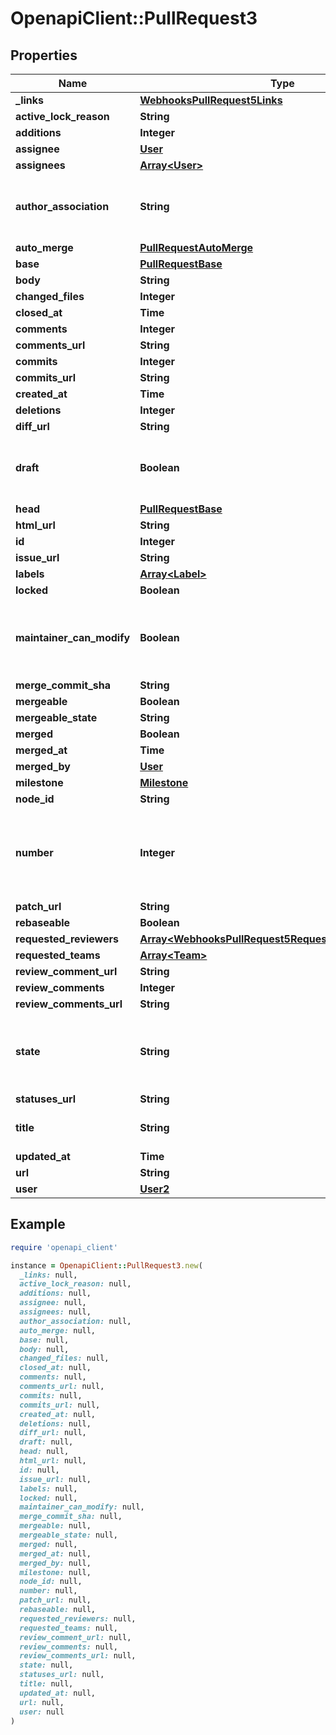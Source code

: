 # OpenapiClient::PullRequest3

## Properties

| Name | Type | Description | Notes |
| ---- | ---- | ----------- | ----- |
| **_links** | [**WebhooksPullRequest5Links**](WebhooksPullRequest5Links.md) |  |  |
| **active_lock_reason** | **String** |  |  |
| **additions** | **Integer** |  | [optional] |
| **assignee** | [**User**](User.md) |  |  |
| **assignees** | [**Array&lt;User&gt;**](User.md) |  |  |
| **author_association** | **String** | How the author is associated with the repository. |  |
| **auto_merge** | [**PullRequestAutoMerge**](PullRequestAutoMerge.md) |  |  |
| **base** | [**PullRequestBase**](PullRequestBase.md) |  |  |
| **body** | **String** |  |  |
| **changed_files** | **Integer** |  | [optional] |
| **closed_at** | **Time** |  |  |
| **comments** | **Integer** |  | [optional] |
| **comments_url** | **String** |  |  |
| **commits** | **Integer** |  | [optional] |
| **commits_url** | **String** |  |  |
| **created_at** | **Time** |  |  |
| **deletions** | **Integer** |  | [optional] |
| **diff_url** | **String** |  |  |
| **draft** | **Boolean** | Indicates whether or not the pull request is a draft. |  |
| **head** | [**PullRequestBase**](PullRequestBase.md) |  |  |
| **html_url** | **String** |  |  |
| **id** | **Integer** |  |  |
| **issue_url** | **String** |  |  |
| **labels** | [**Array&lt;Label&gt;**](Label.md) |  |  |
| **locked** | **Boolean** |  |  |
| **maintainer_can_modify** | **Boolean** | Indicates whether maintainers can modify the pull request. | [optional] |
| **merge_commit_sha** | **String** |  |  |
| **mergeable** | **Boolean** |  | [optional] |
| **mergeable_state** | **String** |  | [optional] |
| **merged** | **Boolean** |  | [optional] |
| **merged_at** | **Time** |  |  |
| **merged_by** | [**User**](User.md) |  | [optional] |
| **milestone** | [**Milestone**](Milestone.md) |  |  |
| **node_id** | **String** |  |  |
| **number** | **Integer** | Number uniquely identifying the pull request within its repository. |  |
| **patch_url** | **String** |  |  |
| **rebaseable** | **Boolean** |  | [optional] |
| **requested_reviewers** | [**Array&lt;WebhooksPullRequest5RequestedReviewersInner&gt;**](WebhooksPullRequest5RequestedReviewersInner.md) |  |  |
| **requested_teams** | [**Array&lt;Team&gt;**](Team.md) |  |  |
| **review_comment_url** | **String** |  |  |
| **review_comments** | **Integer** |  | [optional] |
| **review_comments_url** | **String** |  |  |
| **state** | **String** | State of this Pull Request. Either &#x60;open&#x60; or &#x60;closed&#x60;. |  |
| **statuses_url** | **String** |  |  |
| **title** | **String** | The title of the pull request. |  |
| **updated_at** | **Time** |  |  |
| **url** | **String** |  |  |
| **user** | [**User2**](User2.md) |  |  |

## Example

```ruby
require 'openapi_client'

instance = OpenapiClient::PullRequest3.new(
  _links: null,
  active_lock_reason: null,
  additions: null,
  assignee: null,
  assignees: null,
  author_association: null,
  auto_merge: null,
  base: null,
  body: null,
  changed_files: null,
  closed_at: null,
  comments: null,
  comments_url: null,
  commits: null,
  commits_url: null,
  created_at: null,
  deletions: null,
  diff_url: null,
  draft: null,
  head: null,
  html_url: null,
  id: null,
  issue_url: null,
  labels: null,
  locked: null,
  maintainer_can_modify: null,
  merge_commit_sha: null,
  mergeable: null,
  mergeable_state: null,
  merged: null,
  merged_at: null,
  merged_by: null,
  milestone: null,
  node_id: null,
  number: null,
  patch_url: null,
  rebaseable: null,
  requested_reviewers: null,
  requested_teams: null,
  review_comment_url: null,
  review_comments: null,
  review_comments_url: null,
  state: null,
  statuses_url: null,
  title: null,
  updated_at: null,
  url: null,
  user: null
)
```

